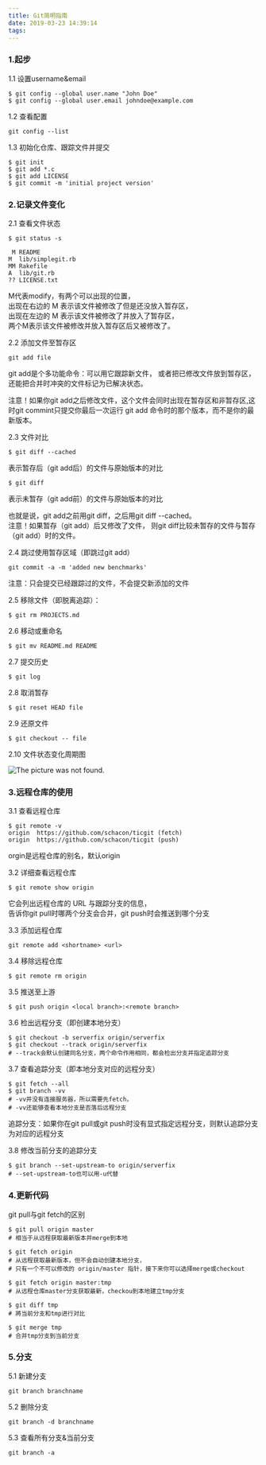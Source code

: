 ```yaml
---
title: Git简明指南
date: 2019-03-23 14:39:14
tags:
---
```


### 1.起步

1.1 设置username&email

```
$ git config --global user.name "John Doe"
$ git config --global user.email johndoe@example.com
```

1.2 查看配置

```
git config --list
```

1.3 初始化仓库、跟踪文件并提交
```
$ git init
$ git add *.c
$ git add LICENSE
$ git commit -m 'initial project version'
```
<!--more-->
### 2.记录文件变化

2.1 查看文件状态
 
 ```
 $ git status -s
 
  M README
M  lib/simplegit.rb
MM Rakefile
A  lib/git.rb
?? LICENSE.txt
 ```

M代表modify，有两个可以出现的位置，<br>
出现在右边的 M 表示该文件被修改了但是还没放入暂存区，<br>
出现在左边的 M 表示该文件被修改了并放入了暂存区，<br>
两个M表示该文件被修改并放入暂存区后又被修改了。

2.2 添加文件至暂存区

```
git add file
```

git add是个多功能命令：可以用它跟踪新文件，
或者把已修改文件放到暂存区，还能把合并时冲突的文件标记为已解决状态。 

注意！如果你git add之后修改文件，这个文件会同时出现在暂存区和非暂存区,这时git commint只提交你最后一次运行 git add 命令时的那个版本，而不是你的最新版本。
 
2.3 文件对比

```shell
$ git diff --cached
```

表示暂存后（git add后）的文件与原始版本的对比

```shell
$ git diff
```
表示未暂存（git add前）的文件与原始版本的对比

也就是说，git add之前用git diff，之后用git diff --cached。<br>
注意！如果暂存（git add）后又修改了文件，
则git diff比较未暂存的文件与暂存（git add）时的文件。

2.4 跳过使用暂存区域（即跳过git add）

```shell
git commit -a -m 'added new benchmarks'
```

注意：只会提交已经跟踪过的文件，不会提交新添加的文件

2.5 移除文件（即脱离追踪）：

```
$ git rm PROJECTS.md
```

2.6 移动或重命名

```
$ git mv README.md README
```

2.7 提交历史

```
$ git log
```

2.8 取消暂存

```
$ git reset HEAD file
```

2.9 还原文件

```
$ git checkout -- file
```

2.10 文件状态变化周期图

![The picture was not found.
](https://jiahuixyz.github.io/img-service/img/git-life-cycle.png)

### 3.远程仓库的使用

3.1 查看远程仓库

```shell
$ git remote -v
origin	https://github.com/schacon/ticgit (fetch)
origin	https://github.com/schacon/ticgit (push)
```

orgin是远程仓库的别名，默认origin

3.2 详细查看远程仓库

```
$ git remote show origin
```

它会列出远程仓库的 URL 与跟踪分支的信息，<br>
告诉你git pull时哪两个分支会合并，git push时会推送到哪个分支

3.3 添加远程仓库

```
git remote add <shortname> <url>
```

3.4 移除远程仓库

```
$ git remote rm origin
```

3.5 推送至上游

```
$ git push origin <local branch>:<remote branch>
```

3.6 检出远程分支（即创建本地分支）

```
$ git checkout -b serverfix origin/serverfix
$ git checkout --track origin/serverfix
# --track会默认创建同名分支，两个命令作用相同，都会检出分支并指定追踪分支
```

3.7 查看追踪分支（即本地分支对应的远程分支）<br>

```
$ git fetch --all
$ git branch -vv
# -vv并没有连接服务器，所以需要先fetch，
# -vv还能够查看本地分支是否落后远程分支
```

追踪分支：如果你在git pull或git push时没有显式指定远程分支，则默认追踪分支为对应的远程分支

3.8 修改当前分支的追踪分支

```shell
$ git branch --set-upstream-to origin/serverfix
# --set-upstream-to也可以用-u代替
```

### 4.更新代码
git pull与git fetch的区别

```shell
$ git pull origin master
# 相当于从远程获取最新版本并merge到本地
```

```shell
$ git fetch origin
# 从远程获取最新版本，但不会自动创建本地分支，
# 只有一个不可以修改的 origin/master 指针，接下来你可以选择merge或checkout
```

```shell
$ git fetch origin master:tmp 
# 从远程仓库master分支获取最新，checkou到本地建立tmp分支

$ git diff tmp 
# 將当前分支和tmp进行对比

$ git merge tmp 
# 合并tmp分支到当前分支
```

### 5.分支

5.1 新建分支

```
git branch branchname
```

5.2 删除分支

```
git branch -d branchname
```

5.3 查看所有分支&当前分支

```
git branch -a
```

